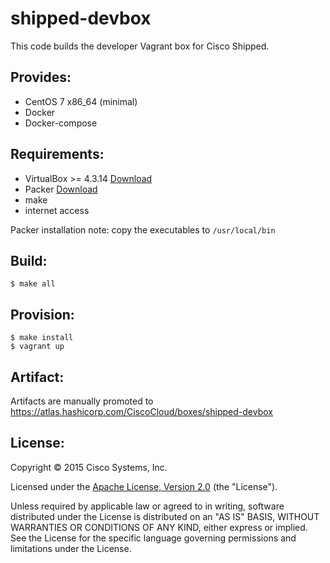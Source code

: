 # shipped-devbox

This code builds the developer Vagrant box for Cisco Shipped.

## Provides:
* CentOS 7 x86_64 (minimal)
* Docker
* Docker-compose

## Requirements:
* VirtualBox >= 4.3.14 [Download](https://www.virtualbox.org/wiki/Downloads)
* Packer [Download](https://www.packer.io/downloads.html)
* make
* internet access

Packer installation note: copy the executables to `/usr/local/bin`

## Build:
```
$ make all
```

## Provision:
```
$ make install
$ vagrant up
```


## Artifact:
Artifacts are manually promoted to https://atlas.hashicorp.com/CiscoCloud/boxes/shipped-devbox

## License:
Copyright © 2015 Cisco Systems, Inc.

Licensed under the [Apache License, Version 2.0](http://www.apache.org/licenses/LICENSE-2.0) (the "License").

Unless required by applicable law or agreed to in writing, software distributed under the License is distributed on an "AS IS" BASIS, WITHOUT WARRANTIES OR CONDITIONS OF ANY KIND, either express or implied. See the License for the specific language governing permissions and limitations under the License.
